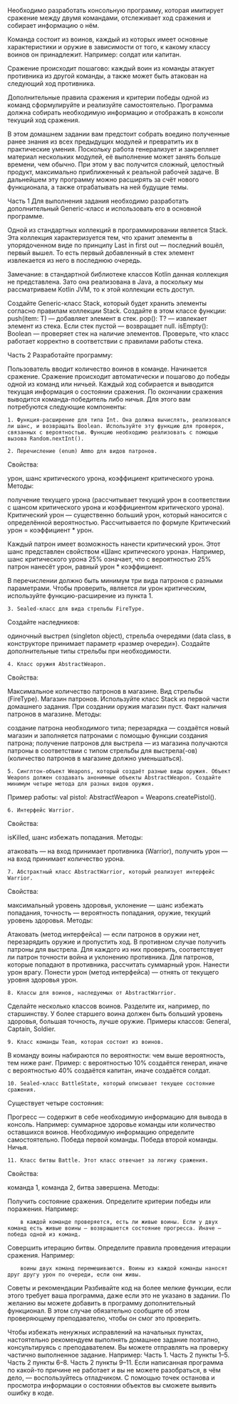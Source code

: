 Необходимо разработать консольную программу, которая имитирует сражение между двумя командами, отслеживает ход сражения и собирает информацию о нём.

Команда состоит из воинов, каждый из которых имеет основные характеристики и оружие в зависимости от того, к какому классу воинов он принадлежит. Например: солдат или капитан.

Сражение происходит пошагово: каждый воин из команды атакует противника из другой команды, а также может быть атакован на следующий ход противника.

Дополнительные правила сражения и критерии победы одной из команд сформулируйте и реализуйте самостоятельно. Программа должна собирать необходимую информацию и отображать в консоли текущий ход сражения.



В этом домашнем задании вам предстоит собрать воедино полученные ранее знания из всех предыдущих модулей и превратить их в практические умения. Поскольку работа генерализует и закрепляет материал нескольких модулей, её выполнение может занять больше времени, чем обычно. При этом у вас получится сложный, целостный продукт, максимально приближенный к реальной рабочей задаче. В дальнейшем эту программу можно расширять за счёт нового функционала, а также отрабатывать на ней будущие темы.



Часть 1
Для выполнения задания необходимо разработать дополнительный Generic-класс и использовать его в основной программе.

Одной из стандартных коллекций в программировании является Stack. Эта коллекция характеризуется тем, что хранит элементы в упорядоченном виде по принципу Last in first out — последний вошёл, первый вышел. То есть первый добавленный в стек элемент извлекается из него в последнюю очередь.

Замечание: в стандартной библиотеке классов Kotlin данная коллекция не представлена. Зато она реализована в Java, а поскольку мы рассматриваем Kotlin JVM, то к этой коллекции есть доступ.

Создайте Generic-класс Stack<T>, который будет хранить элементы согласно правилам коллекции Stack.
Создайте в этом классе функции:
push(item: T) — добавляет элемент в стек.
pop(): T? — извлекает элемент из стека. Если стек пустой — возвращает null.
isEmpty(): Boolean — проверяет стек на наличие элементов.
Проверьте, что класс работает корректно в соответствии с правилами работы стека.


Часть 2
Разработайте программу:

Пользователь вводит количество воинов в команде.
Начинается сражение.
Сражение происходит автоматически и пошагово до победы одной из команд или ничьей.
Каждый ход собирается и выводится текущая информация о состоянии сражения.
По окончании сражения выводится команда-победитель либо ничья.
Для этого вам потребуются следующие компоненты:

    1. Функция-расширение для типа Int. Она должна вычислять, реализовался ли шанс, и возвращать Boolean. Используйте эту функцию для проверок, связанных с вероятностью. Функцию необходимо реализовать с помощью вызова Random.nextInt(). 

    2. Перечисление (enum) Ammo для видов патронов.

Свойства:

урон,
шанс критического урона,
коэффициент критического урона.
Методы:

получение текущего урона (рассчитывает текущий урон в соответствии с шансом критического урона и коэффициентом критического урона).
Критический урон — существенно больший урон, который наносится с определённой вероятностью. Рассчитывается по формуле Критический урон = коэффициент * урон.

Каждый патрон имеет возможность нанести критический урон. Этот шанс представлен свойством «Шанс критического урона». Например, шанс критического урона 25% означает, что с вероятностью 25% патрон нанесёт урон, равный урон * коэффициент.

В перечислении должно быть минимум три вида патронов с разными параметрами. Чтобы проверить, является ли урон критическим, используйте функцию-расширение из пункта 1.



    3. Sealed-класс для вида стрельбы FireType.

Создайте наследников:

одиночный выстрел (singleton object),
стрельба очередями (data class, в конструкторе принимает параметр «размер очереди»).
Создайте дополнительные типы стрельбы при необходимости.



    4. Класс оружия AbstractWeapon.

Свойства:

Максимальное количество патронов в магазине.
Вид стрельбы (FireType).
Магазин патронов. Используйте класс Stack из первой части домашнего задания. При создании оружия магазин пуст.
Факт наличия патронов в магазине.
Методы:

создание патрона необходимого типа;
перезарядка — создаётся новый магазин и заполняется патронами с помощью функции создания патрона;
получение патронов для выстрела — из магазина получаются патроны в соответствии с типом стрельбы для выстрела(-ов) (количество патронов в магазине должно уменьшаться).


    5. Синглтон-объект Weapons, который создаёт разные виды оружия. Объект Weapons должен создавать анонимные объекты AbstractWeapon. Создайте минимум четыре метода для разных видов оружия.

Пример работы: val pistol: AbstractWeapon = Weapons.createPistol().



    6. Интерфейс Warrior. 

Свойства:

isKilled,
шанс избежать попадания.
Методы:

атаковать — на вход принимает противника (Warrior),
получить урон — на вход принимает количество урона.


    7. Абстрактный класс AbstractWarrior, который реализует интерфейс Warrior. 

Свойства:

максимальный уровень здоровья,
уклонение — шанс избежать попадания,
точность — вероятность попадания,
оружие,
текущий уровень здоровья.
Методы:

Атаковать (метод интерфейса) — если патронов в оружии нет, перезарядить оружие и пропустить ход. В противном случае получить патроны для выстрела. Для каждого из них проверить, соответствует ли патрон точности война и уклонению противника. Для патронов, которые попадают в противника, рассчитать суммарный урон. Нанести урон врагу.
Понести урон (метод интерфейса) — отнять от текущего уровня здоровья урон.


    8. Классы для воинов, наследуемых от AbstractWarrior.

Сделайте несколько классов воинов. Разделите их, например, по старшинству. У более старшего воина должен быть больший уровень здоровья, большая точность, лучше оружие. Примеры классов: General, Captain, Soldier.



    9. Класс команды Team, которая состоит из воинов.

В команду воины набираются по вероятности: чем выше вероятность, тем ниже ранг. Пример: с вероятностью 10% создаётся генерал, иначе с вероятностью 40% создаётся капитан, иначе создаётся солдат.



    10. Sealed-класс BattleState, который описывает текущее состояние сражения.

Существует четыре состояния:

Прогресс — содержит в себе необходимую информацию для вывода в консоль. Например: суммарное здоровье команды или количество оставшихся воинов. Необходимую информацию определите самостоятельно.
Победа первой команды.
Победа второй команды.
Ничья.


    11. Класс битвы Battle. Этот класс отвечает за логику сражения.

Свойства:

команда 1,
команда 2,
битва завершена.
Методы:

Получить состояние сражения.
Определите критерии победы или поражения. Например:

        в каждой команде проверяется, есть ли живые воины. Если у двух команд есть живые воины — возвращается состояние прогресса. Иначе — победа одной из команд.

Совершить итерацию битвы.
Определите правила проведения итерации сражения. Например:

        воины двух команд перемешиваются. Воины из каждой команды наносят друг другу урон по очереди, если они живы.



Советы и рекомендации
Разбивайте код на более мелкие функции, если этого требует ваша программа, даже если это не указано в задании.
По желанию вы можете добавить в программу дополнительный функционал. В этом случае обязательно сообщите об этом проверяющему преподавателю, чтобы он смог это проверить.

Чтобы избежать ненужных исправлений на начальных пунктах, настоятельно рекомендуем выполнять домашнее задание поэтапно, консультируясь с преподавателем.
Вы можете отправлять на проверку частично выполненное задание. Например:
Часть 1.
Часть 2 пункты 1–5.
Часть 2 пункты 6–8.
Часть 2 пункты 9–11.
Если написанная программа по какой-то причине не работает и вы не можете разобраться, в чём дело, — воспользуйтесь отладчиком. С помощью точек останова и просмотра информации о состоянии объектов вы сможете выявить ошибку в коде.